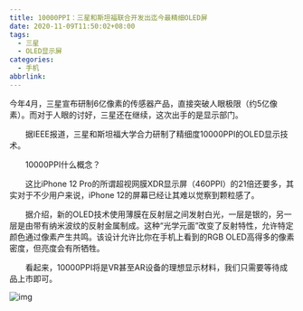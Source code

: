```yaml
---
title: 10000PPI：三星和斯坦福联合开发出迄今最精细OLED屏
date: 2020-11-09T11:50:02+08:00
tags:
  - 三星
  - OLED显示屏
categories:
  - 手机
abbrlink:
---
```


今年4月，三星宣布研制6亿像素的传感器产品，直接突破人眼极限（约5亿像素）。而对于人眼的讨好，三星还在继续，这次出手的是显示部门。

　　据IEEE报道，三星和斯坦福大学合力研制了精细度10000PPI的OLED显示技术。

　　10000PPI什么概念？

　　这比iPhone 12 Pro的所谓超视网膜XDR显示屏（460PPI）的21倍还要多，其实对于不少用户来说，iPhone 12的屏幕已经让其难以觉察到颗粒感了。

　　据介绍，新的OLED技术使用薄膜在反射层之间发射白光，一层是银的，另一层是由带有纳米波纹的反射金属制成。这种“光学元面”改变了反射特性，允许特定颜色通过像素产生共鸣。该设计允许比你在手机上看到的RGB OLED高得多的像素密度，但亮度会有所牺牲。

　　看起来，10000PPI将是VR甚至AR设备的理想显示材料，我们只需要等待成品上市即可。

![img](https://cdn.jsdelivr.net/gh/yakeing/Documentation@main/Hexo/images/e08d-kcaeqzw9286873.jpg)